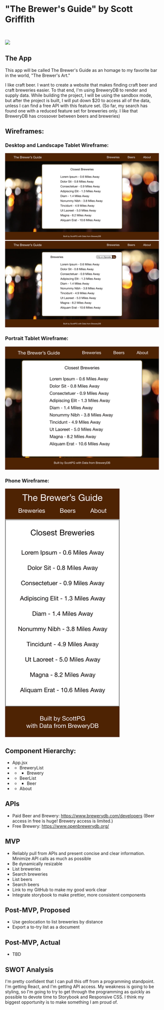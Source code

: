 # **"The Brewer's Guide"** by Scott Griffith
<br>

![](https://media.giphy.com/media/dORujEb6Elv2M/giphy.gif)

## The App

This app will be called The Brewer's Guide as an homage to my favorite bar in the world, "The Brewer's Art."

I like craft beer.  I want to create a website that makes finding craft beer and craft breweries easier.  To that end, I'm using BreweryDB to render and supply data.  While building the project, I will be using the sandbox mode, but after the project is built, I will put down $20 to access all of the data, unless I can find a free API with this feature set. (So far, my search has found one with a reduced feature set for breweries only.  I like that BreweryDB has crossover between beers and breweries)

## Wireframes:
### Desktop and Landscape Tablet Wireframe:  
![](Wireframes/Web.png)
![](Wireframes/Web-2.png)

### Portrait Tablet Wireframe:
![](Wireframes/iPad.png)

### Phone Wireframe:
![](Wireframes/iPhone.png)

## Component Hierarchy:
- App.jsx
- - BreweryList
- - - Brewery
- - BeerList 
- - - Beer
- - About

## APIs
- Paid Beer and Brewery: https://www.brewerydb.com/developers (Beer access in free is huge! Brewery access is limited.)
- Free Brewery: https://www.openbrewerydb.org/

## MVP
- Reliably pull from APIs and present concise and clear information. Minimize API calls as much as possible
- Be dynamically resizable
- List breweries
- Search breweries
- List beers
- Search beers
- Link to my GitHub to make my good work clear
- Integrate storybook to make prettier, more consistent components

## Post-MVP, Proposed
- Use geolocation to list breweries by distance
- Export a to-try list as a document

## Post-MVP, Actual
- TBD

## SWOT Analysis
I'm pretty confident that I can pull this off from a programming standpoint.  I'm getting React, and I'm getting API access.  My weakness is going to be styling, so I'm going to try to get through the programming as quickly as possible to devote time to Storybook and Responsive CSS.  I think my biggest opportunity is to make something I am proud of.